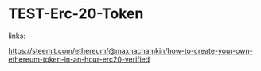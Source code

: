 # TEST-Erc-20-Token

links:

https://steemit.com/ethereum/@maxnachamkin/how-to-create-your-own-ethereum-token-in-an-hour-erc20-verified
